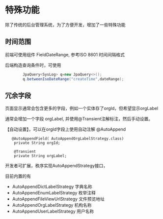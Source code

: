 # 特殊功能

除了传统的后台管理系统，为了方便开发，增加了一些特殊功能

## 时间范围

前端可使用组件 FieldDateRange, 参考ISO 8601 时间间隔格式

后端构造查询条件时，可使用

```java
        JpaQuery<SysLog> q=new JpaQuery<>();
        q.betweenIsoDateRange("createTime",dateRange);

```

## 冗余字段

页面显示通常会包含更多的字段，例如一个实体存了orgId，但希望显示orgLabel

通常会增加一个字段 orgLabel, 并使用@Transient注解标注，然后手动设置。

【自动设置】，可以在orgId字段上使用自动注解 @AutoAppend

```
   @AutoAppendField( AutoAppendOrgLabelStrategy.class)
    private String orgId;

    @Transient
    private String orgLabel;
```

开发者可扩展，秩序实现AutoAppendStrategy接口，

目前内置的有

- AutoAppendDictLabelStrategy 字典名称 
- AutoAppendEnumLabelStrategy 枚举注释
- AutoAppendFileViewUrlStrategy 文件预览地址
- AutoAppendOrgLabelStrategy 机构名称 
- AutoAppendUserLabelStrategy 用户名称 

